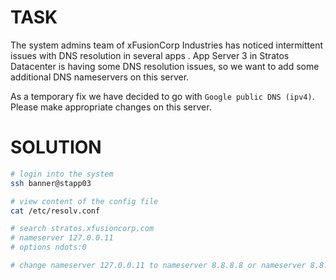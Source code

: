 # TASK

The system admins team of xFusionCorp Industries has noticed intermittent issues with DNS resolution in several apps . App Server 3 in Stratos Datacenter is having some DNS resolution issues, so we want to add some additional DNS nameservers on this server.

As a temporary fix we have decided to go with `Google public DNS (ipv4)`. Please make appropriate changes on this server.

# SOLUTION

```bash
# login into the system
ssh banner@stapp03

# view content of the config file
cat /etc/resolv.conf

# search stratos.xfusioncorp.com
# nameserver 127.0.0.11
# options ndots:0

# change nameserver 127.0.0.11 to nameserver 8.8.8.8 or nameserver 8.8.4.4
```
